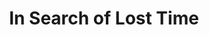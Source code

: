 ---
"\uFEFFauthor_sort": Proust, Marcel
authors: Marcel Proust
comments: ''
cover: "/Users/Raman/Calibre Library/Marcel Proust/In Search of Lost Time (200)/cover.jpg"
formats: mobi
id: '200'
identifiers: ''
isbn: ''
languages: ''
library_name: Calibre Library
pubdate: '0101-01-01T09:00:00+09:00'
publisher: ''
rating: ''
series: ''
series_index: '1.0'
size: '859236'
tags: ''
timestamp: '0101-01-01T09:00:00+09:00'
title: In Search of Lost Time
title_sort: In Search of Lost Time
uuid: e4e2f34a-2f84-4c08-9abf-c40e48f4955d
"#format": MOBI
layout: book
link: false
---
